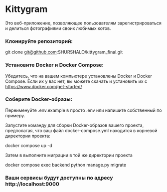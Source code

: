 # Kittygram

Это веб-приложение, позволяющее пользователям зарегистрироваться и делиться фотографиями своих любимых котов.

### Клонируйте репозиторий:
git clone git@github.com:SHURSHALO/kittygram_final.git

### Установите Docker и Docker Compose:
Убедитесь, что на вашем компьютере установлены Docker и Docker Compose. 
Если их у вас нет, вы можете скачать и установить их с https://www.docker.com/get-started/

### Соберите Docker-образы:
Переименуйте .env.example в просто .env или напишите собственный по примеру.

Запустите команду для сборки Docker-образов вашего проекта, предполагая, что ваш файл docker-compose.yml находится в корневой директории проекта:

docker compose up -d

Затем в выполните миграции в той же директории проекта

docker compose exec backend python manage.py migrate


### Ваши сервисы будут доступны по адресу http://localhost:9000

